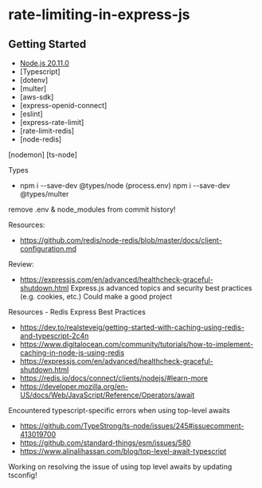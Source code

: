 # rate-limiting-in-express-js

## Getting Started

- [Node.js 20.11.0]()
- [Typescript]
- [dotenv]
- [multer]
- [aws-sdk]
- [express-openid-connect]
- [eslint]
- [express-rate-limit]
- [rate-limit-redis]
- [node-redis]

[nodemon]
[ts-node]

Types

- npm i --save-dev @types/node (process.env)
  npm i --save-dev @types/multer

remove .env & node_modules from commit history!

Resources:

- https://github.com/redis/node-redis/blob/master/docs/client-configuration.md

Review:

- https://expressjs.com/en/advanced/healthcheck-graceful-shutdown.html
  Express.js advanced topics and security best practices (e.g. cookies, etc.)
  Could make a good project

Resources - Redis Express Best Practices

- https://dev.to/realsteveig/getting-started-with-caching-using-redis-and-typescript-2c4n
- https://www.digitalocean.com/community/tutorials/how-to-implement-caching-in-node-js-using-redis
- https://expressjs.com/en/advanced/healthcheck-graceful-shutdown.html
- https://redis.io/docs/connect/clients/nodejs/#learn-more
- https://developer.mozilla.org/en-US/docs/Web/JavaScript/Reference/Operators/await

Encountered typescript-specific errors when using top-level awaits

- https://github.com/TypeStrong/ts-node/issues/245#issuecomment-413019700
- https://github.com/standard-things/esm/issues/580
- https://www.alinalihassan.com/blog/top-level-await-typescript


Working on resolving the issue of using top level awaits by updating tsconfig!
